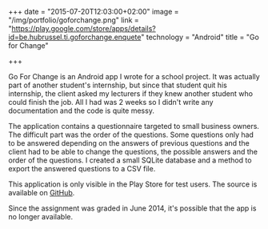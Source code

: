 +++
date = "2015-07-20T12:03:00+02:00"
image = "/img/portfolio/goforchange.png"
link = "https://play.google.com/store/apps/details?id=be.hubrussel.ti.goforchange.enquete"
technology = "Android"
title = "Go for Change"

+++

Go For Change is an Android app I wrote for a school project. It was actually part of another student's internship, but since that student quit his internship, the client asked my lecturers if they knew another student who could finish the job. All I had was 2 weeks so I didn't write any documentation and the code is quite messy.

The application contains a questionnaire targeted to small business owners. The difficult part was the order of the questions. Some questions only had to be answered depending on the answers of previous questions and the client had to be able to change the questions, the possible answers and the order of the questions. I created a small SQLite database and a method to export the answered questions to a CSV file.

This application is only visible in the Play Store for test users. The source is available on [GitHub](https://github.com/SamuelDebruyn/WePgoforchange).

Since the assignment was graded in June 2014, it's possible that the app is no longer available.